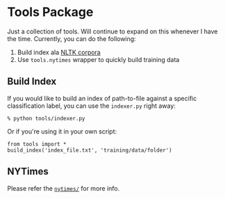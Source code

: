 Tools Package
=============
Just a collection of tools. Will continue to expand on this whenever
I have the time. Currently, you can do the following:

  1. Build index ala [NLTK corpora](http://nltk.org/nltk_data/)
  2. Use `tools.nytimes` wrapper to quickly build training data


Build Index
-----------
If you would like to build an index of path-to-file against a specific 
classification label, you can use the `indexer.py` right away:

    % python tools/indexer.py

Or if you're using it in your own script:

    from tools import *
    build_index('index_file.txt', 'training/data/folder')


NYTimes
-------
Please refer the [`nytimes/`](https://github.com/visualdensity/nltk-tools/tree/master/tools/nytimes) 
for more info.
